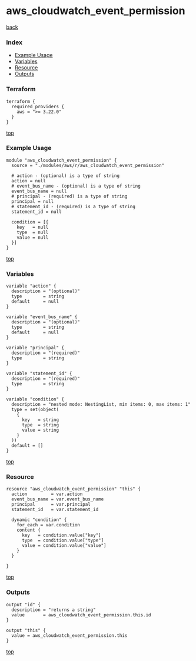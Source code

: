 # aws_cloudwatch_event_permission

[back](../aws.md)

### Index

- [Example Usage](#example-usage)
- [Variables](#variables)
- [Resource](#resource)
- [Outputs](#outputs)

### Terraform

```hcl
terraform {
  required_providers {
    aws = ">= 3.22.0"
  }
}
```

[top](#index)

### Example Usage

```hcl
module "aws_cloudwatch_event_permission" {
  source = "./modules/aws/r/aws_cloudwatch_event_permission"

  # action - (optional) is a type of string
  action = null
  # event_bus_name - (optional) is a type of string
  event_bus_name = null
  # principal - (required) is a type of string
  principal = null
  # statement_id - (required) is a type of string
  statement_id = null

  condition = [{
    key   = null
    type  = null
    value = null
  }]
}
```

[top](#index)

### Variables

```hcl
variable "action" {
  description = "(optional)"
  type        = string
  default     = null
}

variable "event_bus_name" {
  description = "(optional)"
  type        = string
  default     = null
}

variable "principal" {
  description = "(required)"
  type        = string
}

variable "statement_id" {
  description = "(required)"
  type        = string
}

variable "condition" {
  description = "nested mode: NestingList, min items: 0, max items: 1"
  type = set(object(
    {
      key   = string
      type  = string
      value = string
    }
  ))
  default = []
}
```

[top](#index)

### Resource

```hcl
resource "aws_cloudwatch_event_permission" "this" {
  action         = var.action
  event_bus_name = var.event_bus_name
  principal      = var.principal
  statement_id   = var.statement_id

  dynamic "condition" {
    for_each = var.condition
    content {
      key   = condition.value["key"]
      type  = condition.value["type"]
      value = condition.value["value"]
    }
  }

}
```

[top](#index)

### Outputs

```hcl
output "id" {
  description = "returns a string"
  value       = aws_cloudwatch_event_permission.this.id
}

output "this" {
  value = aws_cloudwatch_event_permission.this
}
```

[top](#index)